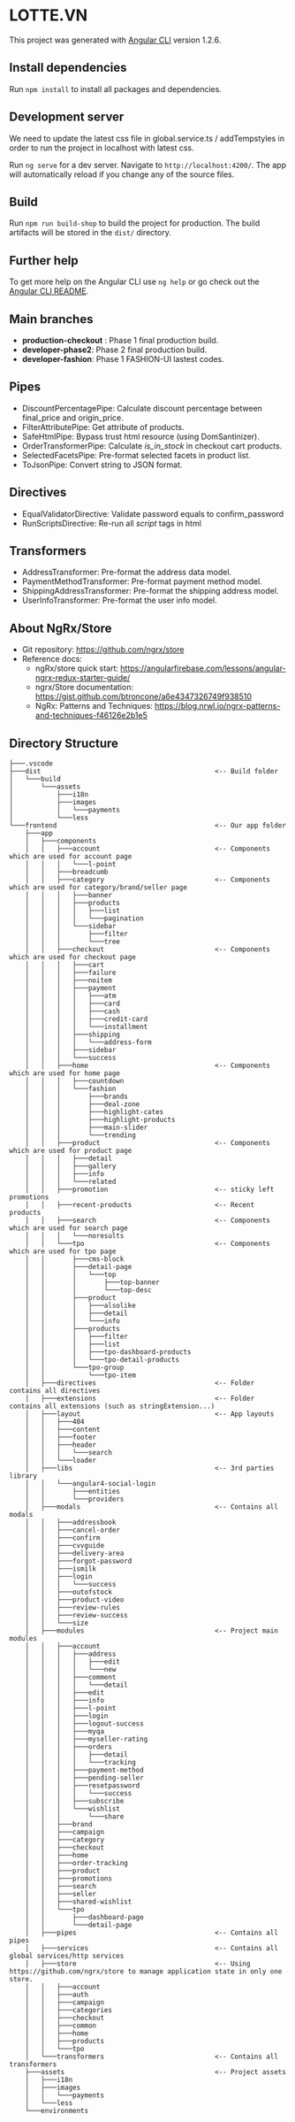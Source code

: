 # LOTTE.VN

This project was generated with [Angular CLI](https://github.com/angular/angular-cli) version 1.2.6.

## Install dependencies

Run `npm install` to install all packages and dependencies.

## Development server

We need to update the latest css file in global.service.ts / addTempstyles in order to run the project in localhost with latest css.

Run `ng serve` for a dev server. Navigate to `http://localhost:4200/`. The app will automatically reload if you change any of the source files.

## Build

Run `npm run build-shop` to build the project for production. The build artifacts will be stored in the `dist/` directory. 

## Further help

To get more help on the Angular CLI use `ng help` or go check out the [Angular CLI README](https://github.com/angular/angular-cli/blob/master/README.md).

## Main branches
- **production-checkout** : Phase 1 final production build.
- **developer-phase2**: Phase 2 final production build.
- **developer-fashion**: Phase 1 FASHION-UI lastest codes.

## Pipes
- DiscountPercentagePipe: Calculate discount percentage between final_price and origin_price.
- FilterAttributePipe: Get attribute of products.
- SafeHtmlPipe: Bypass trust html resource (using DomSantinizer).
- OrderTransformerPipe: Calculate *is_in_stock* in checkout cart products.
- SelectedFacetsPipe: Pre-format selected facets in product list.
- ToJsonPipe: Convert string to JSON format. 

## Directives
- EqualValidatorDirective: Validate password equals to confirm_password 
- RunScriptsDirective: Re-run all *script* tags in html

## Transformers
- AddressTransformer: Pre-format the address data model.
- PaymentMethodTransformer: Pre-format payment method model.
- ShippingAddressTransformer: Pre-format the shipping address model.
- UserInfoTransformer: Pre-format the user info model.


## About NgRx/Store
- Git repository: https://github.com/ngrx/store
- Reference docs: 
    + ngRx/store quick start: https://angularfirebase.com/lessons/angular-ngrx-redux-starter-guide/
    + ngrx/Store documentation: https://gist.github.com/btroncone/a6e4347326749f938510
    + NgRx: Patterns and Techniques: https://blog.nrwl.io/ngrx-patterns-and-techniques-f46126e2b1e5

## Directory Structure

```
├───.vscode
├───dist                                            <-- Build folder
│   └───build
│       └───assets
│           ├───i18n
│           ├───images
│           │   └───payments
│           └───less
└───frontend                                        <-- Our app folder
    ├───app
    │   ├───components
    │   │   ├───account                             <-- Components which are used for account page
    │   │   │   └───l-point
    │   │   ├───breadcumb
    │   │   ├───category                            <-- Components which are used for category/brand/seller page
    │   │   │   ├───banner
    │   │   │   ├───products
    │   │   │   │   ├───list
    │   │   │   │   └───pagination
    │   │   │   └───sidebar
    │   │   │       ├───filter
    │   │   │       └───tree
    │   │   ├───checkout                            <-- Components which are used for checkout page
    │   │   │   ├───cart
    │   │   │   ├───failure
    │   │   │   ├───noitem
    │   │   │   ├───payment
    │   │   │   │   ├───atm
    │   │   │   │   ├───card
    │   │   │   │   ├───cash
    │   │   │   │   ├───credit-card
    │   │   │   │   └───installment
    │   │   │   ├───shipping
    │   │   │   │   └───address-form
    │   │   │   ├───sidebar
    │   │   │   └───success
    │   │   ├───home                                <-- Components which are used for home page
    │   │   │   ├───countdown
    │   │   │   └───fashion
    │   │   │       ├───brands
    │   │   │       ├───deal-zone
    │   │   │       ├───highlight-cates
    │   │   │       ├───highlight-products
    │   │   │       ├───main-slider
    │   │   │       └───trending
    │   │   ├───product                             <-- Components which are used for product page
    │   │   │   ├───detail
    │   │   │   ├───gallery
    │   │   │   ├───info
    │   │   │   └───related
    │   │   ├───promotion                           <-- sticky left promotions
    │   │   ├───recent-products                     <-- Recent products
    │   │   ├───search                              <-- Components which are used for search page
    │   │   │   └───noresults
    │   │   └───tpo                                 <-- Components which are used for tpo page
    │   │       ├───cms-block
    │   │       ├───detail-page
    │   │       │   └───top
    │   │       │       ├───top-banner
    │   │       │       └───top-desc
    │   │       ├───product
    │   │       │   ├───alsolike
    │   │       │   ├───detail
    │   │       │   └───info
    │   │       ├───products
    │   │       │   ├───filter
    │   │       │   ├───list
    │   │       │   ├───tpo-dashboard-products
    │   │       │   └───tpo-detail-products
    │   │       └───tpo-group
    │   │           └───tpo-item
    │   ├───directives                              <-- Folder contains all directives
    │   ├───extensions                              <-- Folder contains all extensions (such as stringExtension...)
    │   ├───layout                                  <-- App layouts
    │   │   ├───404
    │   │   ├───content
    │   │   ├───footer
    │   │   ├───header
    │   │   │   └───search
    │   │   └───loader
    │   ├───libs                                    <-- 3rd parties library
    │   │   └───angular4-social-login
    │   │       ├───entities
    │   │       └───providers
    │   ├───modals                                  <-- Contains all modals         
    │   │   ├───addressbook
    │   │   ├───cancel-order
    │   │   ├───confirm
    │   │   ├───cvvguide
    │   │   ├───delivery-area
    │   │   ├───forgot-password
    │   │   ├───ismilk
    │   │   ├───login
    │   │   │   └───success
    │   │   ├───outofstock
    │   │   ├───product-video
    │   │   ├───review-rules
    │   │   ├───review-success
    │   │   └───size
    │   ├───modules                                 <-- Project main modules
    │   │   ├───account
    │   │   │   ├───address
    │   │   │   │   ├───edit
    │   │   │   │   └───new
    │   │   │   ├───comment
    │   │   │   │   └───detail
    │   │   │   ├───edit
    │   │   │   ├───info
    │   │   │   ├───l-point
    │   │   │   ├───login
    │   │   │   ├───logout-success
    │   │   │   ├───myqa
    │   │   │   ├───myseller-rating
    │   │   │   ├───orders
    │   │   │   │   ├───detail
    │   │   │   │   └───tracking
    │   │   │   ├───payment-method
    │   │   │   ├───pending-seller
    │   │   │   ├───resetpassword
    │   │   │   │   └───success
    │   │   │   ├───subscribe
    │   │   │   └───wishlist
    │   │   │       └───share
    │   │   ├───brand
    │   │   ├───campaign
    │   │   ├───category
    │   │   ├───checkout
    │   │   ├───home
    │   │   ├───order-tracking
    │   │   ├───product
    │   │   ├───promotions
    │   │   ├───search
    │   │   ├───seller
    │   │   ├───shared-wishlist
    │   │   └───tpo
    │   │       ├───dashboard-page
    │   │       └───detail-page
    │   ├───pipes                                   <-- Contains all pipes  
    │   ├───services                                <-- Contains all global services/http services
    │   ├───store                                   <-- Using https://github.com/ngrx/store to manage application state in only one store.
    │   │   ├───account
    │   │   ├───auth
    │   │   ├───campaign
    │   │   ├───categories
    │   │   ├───checkout
    │   │   ├───common
    │   │   ├───home
    │   │   ├───products
    │   │   └───tpo
    │   └───transformers                            <-- Contains all transformers 
    ├───assets                                      <-- Project assets
    │   ├───i18n
    │   ├───images
    │   │   └───payments
    │   └───less
    └───environments

```
